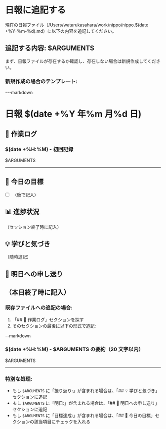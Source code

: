 # 日報に追記する

現在の日報ファイル（/Users/watarukasahara/work/nippo/nippo.$(date +%Y-%m-%d).md）に以下の内容を追記してください。

## 追記する内容: $ARGUMENTS

まず、日報ファイルが存在するか確認し、存在しない場合は新規作成してください。

### 新規作成の場合のテンプレート:

---markdown

# 日報 $(date +%Y 年%m 月%d 日)

## 📝 作業ログ

### $(date +%H:%M) - 初回記録

$ARGUMENTS

---

## 🎯 今日の目標

- [ ] （後で記入）

## 📊 進捗状況

（セッション終了時に記入）

## 💡 学びと気づき

（随時追記）

## 🚀 明日への申し送り

## （本日終了時に記入）

### 既存ファイルへの追記の場合:

1. 「## 📝 作業ログ」セクションを探す
2. そのセクションの最後に以下の形式で追記:

--markdown

### $(date +%H:%M) - $ARGUMENTS の要約（20 文字以内）

$ARGUMENTS

---

### 特別な処理:

- もし `$ARGUMENTS` に「振り返り:」が含まれる場合は、「## 💡 学びと気づき」セクションに追記
- もし `$ARGUMENTS` に「明日:」が含まれる場合は、「## 🚀 明日への申し送り」セクションに追記
- もし `$ARGUMENTS` に「目標達成:」が含まれる場合は、「## 🎯 今日の目標」セクションの該当項目にチェックを入れる
